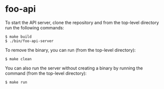# foo-api

To start the API server, clone the repository and from the top-level directory run the following commands:
```
$ make build
$ ./bin/foo-api-server
```

To remove the binary, you can run (from the top-level directory):
```
$ make clean
```

You can also run the server without creating a binary by running the command (from the top-level directory):
```
$ make run
```

